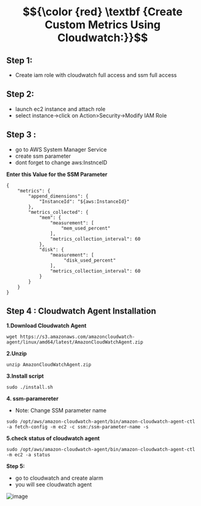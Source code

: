 # $${\color {red} \textbf {Create Custom Metrics Using Cloudwatch:}}$$

 ## Step 1: 
- Create iam role with cloudwatch full access and ssm full access
   

## Step 2:
- launch ec2 instance and  attach  role
- select instance->click on Action>Security->Modify IAM Role

## Step 3 :
- go to AWS System Manager Service
- create ssm parameter
- dont forget to change aws:InstnceID
  
**Enter this Value for the SSM Parameter**

````
{
	"metrics": {
		"append_dimensions": {
			"InstanceId": "${aws:InstanceId}"
		},
		"metrics_collected": {
			"mem": {
				"measurement": [
					"mem_used_percent"
				],
				"metrics_collection_interval": 60
			},
            "disk": {
				"measurement": [
                     "disk_used_percent"
				],
				"metrics_collection_interval": 60
			}
		}
	}
}
````


## Step 4 : Cloudwatch Agent Installation

**1.Download Cloudwatch Agent**
````
wget https://s3.amazonaws.com/amazoncloudwatch-agent/linux/amd64/latest/AmazonCloudWatchAgent.zip
````

**2.Unzip**
````
unzip AmazonCloudWatchAgent.zip
````

**3.Install script**
````
sudo ./install.sh
````

**4. ssm-paramereter**
- Note: Change SSM parameter name
````
sudo /opt/aws/amazon-cloudwatch-agent/bin/amazon-cloudwatch-agent-ctl -a fetch-config -m ec2 -c ssm:/ssm-parameter-name -s
````


**5.check status of cloudwatch agent**
````
sudo /opt/aws/amazon-cloudwatch-agent/bin/amazon-cloudwatch-agent-ctl -m ec2 -a status
````

**Step 5:**

- go to cloudwatch and create alarm 
- you will see cloudwatch agent

![image](https://github.com/user-attachments/assets/e240a4b5-7b75-4e5d-83f2-e1632151c585)


